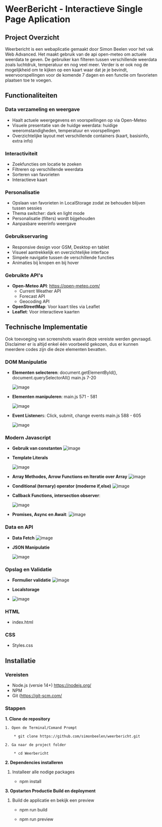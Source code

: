 # WeerBericht - Interactieve Single Page Aplication

## Project Overzicht
Weerbericht is een webaplicatie gemaakt door Simon Beelen voor het vak Web Advanced. Het maakt gebruik van de api open-meteo om actuele weerdata te geven. De gebruiker kan filteren tussen verschillende weerdata zoals luchtdruk, temperatuur en nog veel meer. Verder is er ook nog de mogelijkheid om te kijken op een kaart waar dat je je bevindt, weervoorspellingen voor de komende 7 dagen en een functie om favorieten plaatsen toe te voegen. 

## Functionaliteiten
### Data verzameling en weergave
- Haalt actuele weergegevens en voorspellingen op via Open-Meteo
- Visuele presentatie van de huidge weerdata: huidige weeromstandigheden, temperatuur en voorspellingen
- Overzichtelijke layout met verschillende containers (kaart, basisinfo, extra info)

### Interactiviteit
- Zoekfuncties om locatie te zoeken
- Filtreren op verschillende weerdata
- Sorteren van favorieten
- Interactieve kaart

### Personalisatie
- Opslaan van favorieten in LocalStorage zodat ze behouden blijven tussen sessies
- Thema switcher: dark en light mode
- Personalisatie (filters) wordt bijgehouden
- Aanpasbare weerinfo weergave
  
### Gebruikservaring
- Responsive design voor GSM, Desktop en tablet
- Visueel aantrekkelijk en overzichtelijke interface
- Simpele navigatie tussen de verschillende functies
- Animaties bij knopen en bij hover
  
### Gebruikte API's
- **Open-Meteo API**: https://open-meteo.com/
  * Current Weather API
  * Forecast API
  * Geocoding API
- **OpenStreetMap**: Voor kaart tiles via Leaflet
- **Leaflet**: Voor interactieve kaarten
  
## Technische Implementatie 
Ook toevoeging van screenshots waarin deze vereiste werden gevraagd. Disclaimer er is altijd enkel één voorbeeld gekozen, dus er kunnen meerdere codes zijn die deze elementen bevatten.
### DOM Manipulatie
- **Elementen selecteren**: document.getElementById(), document.querySelectorAll() main.js 7-20
  
  ![image](https://github.com/user-attachments/assets/8b17dbb2-a9f2-4ac8-8805-04f9a187169d)
  
- **Elementen manipuleren**: main.js 571 - 581
  
  ![image](https://github.com/user-attachments/assets/fd256d64-24c8-41d0-a199-1122785f5d47)
- **Event Listener**s: Click, submit, change events main.js 588 - 605
  
  ![image](https://github.com/user-attachments/assets/8920d18a-c6dc-4e8f-a40f-03b818bbecb7)
  
### Modern Javascript
- **Gebruik van constanten**
  ![image](https://github.com/user-attachments/assets/c06626d7-979d-449c-a5aa-d5753468d4b7)
  
- **Template Literals**
  
  ![image](https://github.com/user-attachments/assets/56b2c0d1-6b15-40cd-aa72-1edbe47b0d86)
  
- **Array Methodes, Arrow Functions en Iteratie over Array**
  ![image](https://github.com/user-attachments/assets/d4f53d8d-b81d-4547-a5ff-ef8322dcc241)
  
- **Conditional (ternary) operator (moderne if,else)**
  ![image](https://github.com/user-attachments/assets/642f681c-3392-4236-ae69-16381932ab80)
  
- **Callback Functions, intersection observer**:
  
  ![image](https://github.com/user-attachments/assets/c10890b4-3833-4d16-b762-85c5598f1306)
  
- **Promises, Async en Await**:
  ![image](https://github.com/user-attachments/assets/2abd5cb1-1422-411f-a30e-aa1f3f62bcd8)

### Data en API
- **Data Fetch**
  ![image](https://github.com/user-attachments/assets/2046dadd-f8c4-4ef4-9fc8-2092a9eb0c86)
  
- **JSON Manipulatie**
  
  ![image](https://github.com/user-attachments/assets/c961c05f-60ee-452d-be7f-ea5efea5faa6)
  
### Opslag en Validatie
- **Formulier validatie**
  ![image](https://github.com/user-attachments/assets/ba88467d-f317-4fca-88b2-687ed1618d92)
  
- **Localstorage**
- 
  ![image](https://github.com/user-attachments/assets/7a3044b3-42d7-49c1-8736-377dc32d7555)

### HTML 
- index.html

### CSS
- Styles.css

## **Installatie**
### **Vereisten**
- Node.js (versie 14+) https://nodejs.org/
- NPM 
- Git  (https://git-scm.com/

### **Stappen**

**1. Clone de repository**

    1. Open de Terminal/Comand Prompt 
    
        * git clone https://github.com/simonbeelen/weerbericht.git
        
    2. Ga naar de project folder
    
        * cd Weerbericht
        
**2. Dependencies installeren**

  1. Installeer alle nodige packages

       * npm install
    
**3. Opstarten Productie Build en deployment**

  1. Build de applicatie en bekijk een preview

       * npm run build
         
       * npm run preview

